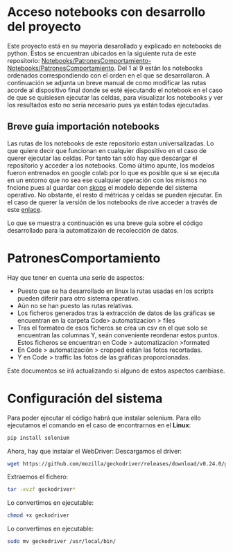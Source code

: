 # Acceso notebooks con desarrollo del proyecto

Este proyecto está en su mayoría desarollado y explicado en notebooks de python. Estos se encuentran ubicados en la siguiente ruta de este repositorio: [Notebooks/PatronesComportamiento-Notebooks/PatronesComportamiento](https://github.com/anac29/PatronesComportamiento/tree/main/Notebooks/PatronesComportamiento-Notebooks/PatronesComportamiento). Del 1 al 9 están los notebooks ordenados correspondiendo con el orden en el que se desarrollaron. A continuación se adjunta un breve manual de como modificar las rutas acorde al dispositivo final donde se esté ejecutando el notebook en el caso de que se quisiesen ejecutar las celdas, para visualizar los notebooks y ver los resultados esto no sería necesario pues ya están todas ejecutadas.

## Breve guía importación notebooks
Las rutas de los notebooks de este repositorio estan universalizadas. Lo que quiere decir que funcionan en cualquier dispositivo en el caso de querer ejecutar las celdas. Por tanto tan sólo hay que descargar el repositorio y acceder a los notebooks.
Como último apunte, los modelos fueron entrenados en google colab por lo que es posible que si se ejecuta en un entorno que no sea ese cualquier operación con los mismos no fncione pues al guardar con [skops](https://scikit-learn.org/stable/model_persistence.html) el modelo depende del sistema operativo. No obstante, el resto d métricas y celdas se pueden ejecutar.
En el caso de querer la versión de los notebooks de rive acceder a través de este [enlace](https://drive.google.com/drive/folders/1OlhHEGF5OvJh-oHJFasn_EWG-KcCmA5Z?usp=sharing).


Lo que se muestra a continuación es una breve guía sobre el código desarrollado para la automatizaión de recolección de datos.

# PatronesComportamiento
Hay que tener en cuenta una serie de aspectos:
* Puesto que se ha desarrollado en linux la rutas usadas en los scripts pueden diferir para otro sistema operativo.
* Aún no se han puesto las rutas relativas.
* Los ficheros generados tras la extracción de datos de las gráficas se encuentran en la carpeta Code> automatizacion > files
* Tras el formateo de esos ficheros se crea un csv en el que solo se encuentran las columnas Y, seán conveniente reordenar estos puntos. Estos ficheros se encuentran en Code > automatizacion >formated
* En Code > automatización > cropped están las fotos recortadas.
* Y en Code > traffic las fotos de las gráficas proporcionadas.

Este documentos se irá actualizando si alguno de estos aspectos cambiase.

# Configuración del sistema
Para poder ejecutar el código habrá que instalar selenium. Para ello ejecutamos el comando en el caso de encontrarnos en el **Linux**:
```sh
pip install selenium 

```
Ahora, hay que instalar el WebDriver:
Descargamos el driver:
```sh
wget https://github.com/mozilla/geckodriver/releases/download/v0.24.0/geckodriver-v0.24.0-linux64.tar.gz
```
Extraemos el fichero:
```sh
tar -xvzf geckodriver*
```
Lo convertimos en ejecutable:
```sh
chmod +x geckodriver
```
Lo convertimos en ejecutable:
```sh
sudo mv geckodriver /usr/local/bin/
